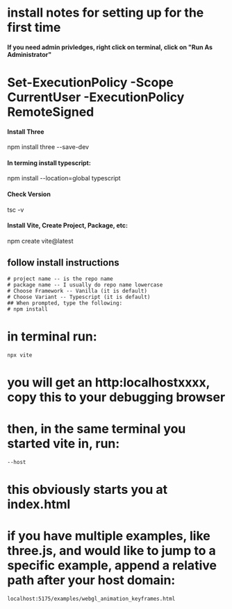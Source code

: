 # install notes for setting up for the first time



#### If you need admin privledges, right click on terminal, click on "Run As Administrator" ####
# Set-ExecutionPolicy -Scope CurrentUser -ExecutionPolicy RemoteSigned

#### Install Three ####
npm install three --save-dev


#### In terming install typescript: ####
npm install --location=global typescript
#### Check Version ####
tsc -v

#### Install Vite, Create Project, Package, etc: ####
npm create vite@latest

## follow install instructions ##
    # project name -- is the repo name
    # package name -- I usually do repo name lowercase
    # Choose Framework -- Vanilla (it is default)
    # Choose Variant -- Typescript (it is default)
    ## When prompted, type the following:
    # npm install


# in terminal run:
    npx vite
# you will get an http:localhostxxxx, copy this to your debugging browser
# then, in the same terminal you started vite in, run:    
    --host 
# this obviously starts you at index.html
# if you have multiple examples, like three.js, and would like to jump to a specific example, append a relative path after your host domain:
    localhost:5175/examples/webgl_animation_keyframes.html
